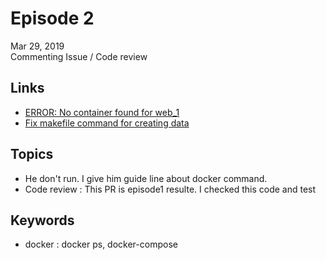 # Episode 2
Mar 29, 2019  
Commenting Issue / Code review

## Links
* [ERROR: No container found for web_1](https://github.com/mozilla/addons-server/issues/11045)
* [Fix makefile command for creating data](https://github.com/mozilla/addons-server/pull/11053)

## Topics
* He don't run. I give him guide line about docker command.
* Code review : This PR is episode1 resulte. I checked this code and test

## Keywords
* docker : docker ps, docker-compose